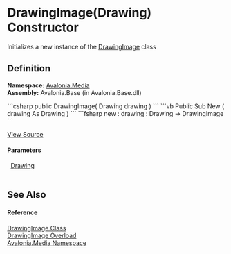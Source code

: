 # DrawingImage(Drawing) Constructor


Initializes a new instance of the <a href="T_Avalonia_Media_DrawingImage">DrawingImage</a> class



## Definition
**Namespace:** <a href="N_Avalonia_Media">Avalonia.Media</a>  
**Assembly:** Avalonia.Base (in Avalonia.Base.dll)

<Tabs groupId="api-code-preview">
<TabItem value="csharp" label="C#">
```csharp
public DrawingImage(
	Drawing drawing
)
```
</TabItem>
<TabItem value="vb" label="VB">
```vb
Public Sub New ( 
	drawing As Drawing
)
```
</TabItem>
<TabItem value="fsharp" label="F#">
```fsharp
new : 
        drawing : Drawing -> DrawingImage
```
</TabItem>
</Tabs>



<a href="https://github.com/AvaloniaUI/Avalonia/tree/master/src/Avalonia.Base/Media/DrawingImage.cs#L15" title="View the source code">View Source</a>



#### Parameters
<dl><dt>  <a href="T_Avalonia_Media_Drawing">Drawing</a></dt><dd> </dd></dl>

## See Also


#### Reference
<a href="T_Avalonia_Media_DrawingImage">DrawingImage Class</a>  
<a href="Overload_Avalonia_Media_DrawingImage__ctor">DrawingImage Overload</a>  
<a href="N_Avalonia_Media">Avalonia.Media Namespace</a>  

